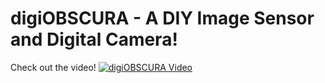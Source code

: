 # digiOBSCURA - A DIY Image Sensor and Digital Camera!


Check out the video!
[![digiOBSCURA Video](https://img.youtube.com/vi/PaXweP73NT4/0.jpg)](https://youtu.be/PaXweP73NT4)

